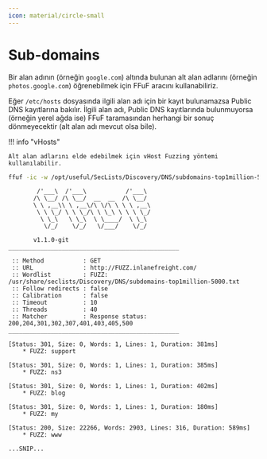```yaml
---
icon: material/circle-small
---
```


# Sub-domains

Bir alan adının (örneğin `google.com`) altında bulunan alt alan adlarını (örneğin `photos.google.com`) öğrenebilmek için FFuF aracını kullanabiliriz.

Eğer `/etc/hosts` dosyasında ilgili alan adı için bir kayıt bulunamazsa Public DNS kayıtlarına bakılır. İlgili alan adı, Public DNS kayıtlarında bulunmuyorsa (örneğin yerel ağda ise) FFuF taramasından herhangi bir sonuç dönmeyecektir (alt alan adı mevcut olsa bile).

!!! info "vHosts"

    Alt alan adlarını elde edebilmek için vHost Fuzzing yöntemi kullanılabilir.

```bash
ffuf -ic -w /opt/useful/SecLists/Discovery/DNS/subdomains-top1million-5000.txt:FUZZ -u http://FUZZ.inlanefreight.com/
```

```text title="Output"
        /'___\  /'___\           /'___\
       /\ \__/ /\ \__/  __  __  /\ \__/
       \ \ ,__\\ \ ,__\/\ \/\ \ \ \ ,__\
        \ \ \_/ \ \ \_/\ \ \_\ \ \ \ \_/
         \ \_\   \ \_\  \ \____/  \ \_\
          \/_/    \/_/   \/___/    \/_/

       v1.1.0-git
________________________________________________

 :: Method           : GET
 :: URL              : http://FUZZ.inlanefreight.com/
 :: Wordlist         : FUZZ: /usr/share/seclists/Discovery/DNS/subdomains-top1million-5000.txt
 :: Follow redirects : false
 :: Calibration      : false
 :: Timeout          : 10
 :: Threads          : 40
 :: Matcher          : Response status: 200,204,301,302,307,401,403,405,500
________________________________________________

[Status: 301, Size: 0, Words: 1, Lines: 1, Duration: 381ms]
    * FUZZ: support

[Status: 301, Size: 0, Words: 1, Lines: 1, Duration: 385ms]
    * FUZZ: ns3

[Status: 301, Size: 0, Words: 1, Lines: 1, Duration: 402ms]
    * FUZZ: blog

[Status: 301, Size: 0, Words: 1, Lines: 1, Duration: 180ms]
    * FUZZ: my

[Status: 200, Size: 22266, Words: 2903, Lines: 316, Duration: 589ms]
    * FUZZ: www

...SNIP...
```
